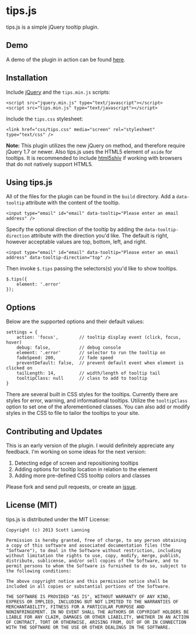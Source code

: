 tips.js
=========

tips.js is a simple jQuery tooltip plugin.

Demo
----

A demo of the plugin in action can be found <a href="http://scott-lanning.com/tips">here</a>.


Installation
------------

Include <a href="http://ajax.googleapis.com/ajax/libs/jquery/1/jquery.min.js">jQuery</a> and the `tips.min.js` scripts:

```
<script src="jquery.min.js" type="text/javascript"></script>
<script src="tips.min.js" type="text/javascript"></script>
```

Include the `tips.css` stylesheet:

```
<link href="css/tips.css" media="screen" rel="stylesheet" type="text/css" />
```

**Note:** This plugin utilizes the new jQuery on method, and therefore require jQuery 1.7 or newer. Also tips.js uses the HTML5 element of `aside` for tooltips. It is recommended to include <a href="http://code.google.com/p/html5shiv/">html5shiv</a> if working with browsers that do not natively support HTML5.


Using tips.js
-------------

All of the files for the plugin can be found in the `build` directory. Add a `data-tooltip` attribute with the content of the tooltip.

```
<input type="email" id="email" data-tooltip="Please enter an email address" />
```

Specify the optional direction of the tooltip by adding the `data-tooltip-direction` attribute with the direction you'd like. The default is right, however acceptable values are top, bottom, left, and right.

```
<input type="email" id="email" data-tooltip="Please enter an email address" data-tooltip-direction="top" />
```

Then invoke `$.tips` passing the selectors(s) you'd like to show tooltips.

```
$.tips({
    element: '.error'
});
```


Options
-------

Below are the supported options and their default values:

```
settings = {
    action: 'focus',        // tooltip display event (click, focus, hover)
    debug: false,           // debug console
    element: '.error'       // selector to run the tooltip on
    fadeSpeed: 200,         // fade speed
    preventDefault: false,  // prevent default event when element is clicked on
    tailLength: 14,         // width/length of tooltip tail
    tooltipClass: null      // class to add to tooltip
}
```

There are several built in CSS styles for the tooltips. Currently there are styles for error, warning, and informational tooltips. Utilize the `tooltipClass` option to set one of the aforementioned classes. You can also add or modify styles in the CSS to file to tailor the tooltips to your site.

Contributing and Updates
------------------------

This is an early version of the plugin. I would definitely appreciate any feedback. I'm working on some ideas for the next version:

1. Detecting edge of screen and repositioning tooltips
2. Adding options for tooltip location in relation to the element
3. Adding more pre-defined CSS tooltip colors and classes

Please fork and send pull requests, or create an <a href="https://github.com/slanningGH/tips.js/issues">issue</a>.



License (MIT)
-------------

tips.js is distributed under the MIT License:

```
Copyright (c) 2013 Scott Lanning

Permission is hereby granted, free of charge, to any person obtaining
a copy of this software and associated documentation files (the
"Software"), to deal in the Software without restriction, including
without limitation the rights to use, copy, modify, merge, publish,
distribute, sublicense, and/or sell copies of the Software, and to
permit persons to whom the Software is furnished to do so, subject to
the following conditions:

The above copyright notice and this permission notice shall be
included in all copies or substantial portions of the Software.

THE SOFTWARE IS PROVIDED "AS IS", WITHOUT WARRANTY OF ANY KIND,
EXPRESS OR IMPLIED, INCLUDING BUT NOT LIMITED TO THE WARRANTIES OF
MERCHANTABILITY, FITNESS FOR A PARTICULAR PURPOSE AND
NONINFRINGEMENT. IN NO EVENT SHALL THE AUTHORS OR COPYRIGHT HOLDERS BE
LIABLE FOR ANY CLAIM, DAMAGES OR OTHER LIABILITY, WHETHER IN AN ACTION
OF CONTRACT, TORT OR OTHERWISE, ARISING FROM, OUT OF OR IN CONNECTION
WITH THE SOFTWARE OR THE USE OR OTHER DEALINGS IN THE SOFTWARE.
```